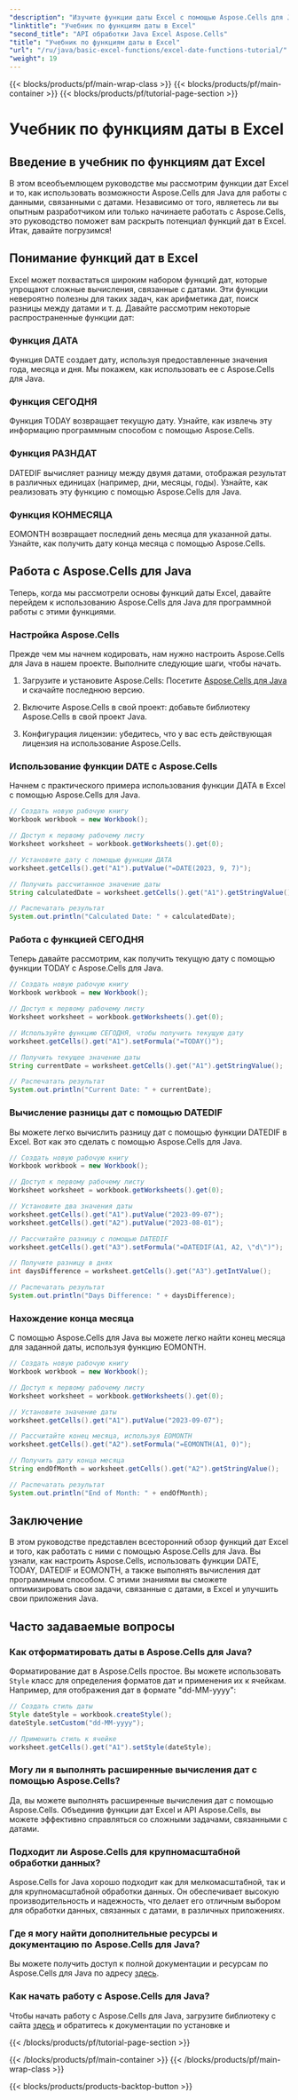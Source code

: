 ```yaml
---
"description": "Изучите функции даты Excel с помощью Aspose.Cells для Java. Изучите пошаговые руководства с исходным кодом."
"linktitle": "Учебник по функциям даты в Excel"
"second_title": "API обработки Java Excel Aspose.Cells"
"title": "Учебник по функциям даты в Excel"
"url": "/ru/java/basic-excel-functions/excel-date-functions-tutorial/"
"weight": 19
---
```


{{< blocks/products/pf/main-wrap-class >}}
{{< blocks/products/pf/main-container >}}
{{< blocks/products/pf/tutorial-page-section >}}

# Учебник по функциям даты в Excel


## Введение в учебник по функциям дат Excel

В этом всеобъемлющем руководстве мы рассмотрим функции дат Excel и то, как использовать возможности Aspose.Cells для Java для работы с данными, связанными с датами. Независимо от того, являетесь ли вы опытным разработчиком или только начинаете работать с Aspose.Cells, это руководство поможет вам раскрыть потенциал функций дат в Excel. Итак, давайте погрузимся!

## Понимание функций дат в Excel

Excel может похвастаться широким набором функций дат, которые упрощают сложные вычисления, связанные с датами. Эти функции невероятно полезны для таких задач, как арифметика дат, поиск разницы между датами и т. д. Давайте рассмотрим некоторые распространенные функции дат:

### Функция ДАТА

Функция DATE создает дату, используя предоставленные значения года, месяца и дня. Мы покажем, как использовать ее с Aspose.Cells для Java.

### Функция СЕГОДНЯ

Функция TODAY возвращает текущую дату. Узнайте, как извлечь эту информацию программным способом с помощью Aspose.Cells.

### Функция РАЗНДАТ

DATEDIF вычисляет разницу между двумя датами, отображая результат в различных единицах (например, дни, месяцы, годы). Узнайте, как реализовать эту функцию с помощью Aspose.Cells для Java.

### Функция КОНМЕСЯЦА

EOMONTH возвращает последний день месяца для указанной даты. Узнайте, как получить дату конца месяца с помощью Aspose.Cells.

## Работа с Aspose.Cells для Java

Теперь, когда мы рассмотрели основы функций даты Excel, давайте перейдем к использованию Aspose.Cells для Java для программной работы с этими функциями.

### Настройка Aspose.Cells

Прежде чем мы начнем кодировать, нам нужно настроить Aspose.Cells для Java в нашем проекте. Выполните следующие шаги, чтобы начать.

1. Загрузите и установите Aspose.Cells: Посетите [Aspose.Cells для Java](https://releases.aspose.com/cells/java/) и скачайте последнюю версию.

2. Включите Aspose.Cells в свой проект: добавьте библиотеку Aspose.Cells в свой проект Java.

3. Конфигурация лицензии: убедитесь, что у вас есть действующая лицензия на использование Aspose.Cells.

### Использование функции DATE с Aspose.Cells

Начнем с практического примера использования функции ДАТА в Excel с помощью Aspose.Cells для Java.

```java
// Создать новую рабочую книгу
Workbook workbook = new Workbook();

// Доступ к первому рабочему листу
Worksheet worksheet = workbook.getWorksheets().get(0);

// Установите дату с помощью функции ДАТА
worksheet.getCells().get("A1").putValue("=DATE(2023, 9, 7)");

// Получить рассчитанное значение даты
String calculatedDate = worksheet.getCells().get("A1").getStringValue();

// Распечатать результат
System.out.println("Calculated Date: " + calculatedDate);
```

### Работа с функцией СЕГОДНЯ

Теперь давайте рассмотрим, как получить текущую дату с помощью функции TODAY с Aspose.Cells для Java.

```java
// Создать новую рабочую книгу
Workbook workbook = new Workbook();

// Доступ к первому рабочему листу
Worksheet worksheet = workbook.getWorksheets().get(0);

// Используйте функцию СЕГОДНЯ, чтобы получить текущую дату
worksheet.getCells().get("A1").setFormula("=TODAY()");

// Получить текущее значение даты
String currentDate = worksheet.getCells().get("A1").getStringValue();

// Распечатать результат
System.out.println("Current Date: " + currentDate);
```

### Вычисление разницы дат с помощью DATEDIF

Вы можете легко вычислить разницу дат с помощью функции DATEDIF в Excel. Вот как это сделать с помощью Aspose.Cells для Java.

```java
// Создать новую рабочую книгу
Workbook workbook = new Workbook();

// Доступ к первому рабочему листу
Worksheet worksheet = workbook.getWorksheets().get(0);

// Установите два значения даты
worksheet.getCells().get("A1").putValue("2023-09-07");
worksheet.getCells().get("A2").putValue("2023-08-01");

// Рассчитайте разницу с помощью DATEDIF
worksheet.getCells().get("A3").setFormula("=DATEDIF(A1, A2, \"d\")");

// Получите разницу в днях
int daysDifference = worksheet.getCells().get("A3").getIntValue();

// Распечатать результат
System.out.println("Days Difference: " + daysDifference);
```

### Нахождение конца месяца

С помощью Aspose.Cells для Java вы можете легко найти конец месяца для заданной даты, используя функцию EOMONTH.

```java
// Создать новую рабочую книгу
Workbook workbook = new Workbook();

// Доступ к первому рабочему листу
Worksheet worksheet = workbook.getWorksheets().get(0);

// Установите значение даты
worksheet.getCells().get("A1").putValue("2023-09-07");

// Рассчитайте конец месяца, используя EOMONTH
worksheet.getCells().get("A2").setFormula("=EOMONTH(A1, 0)");

// Получить дату конца месяца
String endOfMonth = worksheet.getCells().get("A2").getStringValue();

// Распечатать результат
System.out.println("End of Month: " + endOfMonth);
```

## Заключение

В этом руководстве представлен всесторонний обзор функций дат Excel и того, как работать с ними с помощью Aspose.Cells для Java. Вы узнали, как настроить Aspose.Cells, использовать функции DATE, TODAY, DATEDIF и EOMONTH, а также выполнять вычисления дат программным способом. С этими знаниями вы сможете оптимизировать свои задачи, связанные с датами, в Excel и улучшить свои приложения Java.

## Часто задаваемые вопросы

### Как отформатировать даты в Aspose.Cells для Java?

Форматирование дат в Aspose.Cells простое. Вы можете использовать `Style` класс для определения форматов дат и применения их к ячейкам. Например, для отображения дат в формате "dd-MM-yyyy":

```java
// Создать стиль даты
Style dateStyle = workbook.createStyle();
dateStyle.setCustom("dd-MM-yyyy");

// Применить стиль к ячейке
worksheet.getCells().get("A1").setStyle(dateStyle);
```

### Могу ли я выполнять расширенные вычисления дат с помощью Aspose.Cells?

Да, вы можете выполнять расширенные вычисления дат с помощью Aspose.Cells. Объединив функции дат Excel и API Aspose.Cells, вы можете эффективно справляться со сложными задачами, связанными с датами.

### Подходит ли Aspose.Cells для крупномасштабной обработки данных?

Aspose.Cells for Java хорошо подходит как для мелкомасштабной, так и для крупномасштабной обработки данных. Он обеспечивает высокую производительность и надежность, что делает его отличным выбором для обработки данных, связанных с датами, в различных приложениях.

### Где я могу найти дополнительные ресурсы и документацию по Aspose.Cells для Java?

Вы можете получить доступ к полной документации и ресурсам по Aspose.Cells для Java по адресу [здесь](https://reference.aspose.com/cells/java/).

### Как начать работу с Aspose.Cells для Java?

Чтобы начать работу с Aspose.Cells для Java, загрузите библиотеку с сайта [здесь](https://releases.aspose.com/cells/java/) и обратитесь к документации по установке и

{{< /blocks/products/pf/tutorial-page-section >}}

{{< /blocks/products/pf/main-container >}}
{{< /blocks/products/pf/main-wrap-class >}}

{{< blocks/products/products-backtop-button >}}